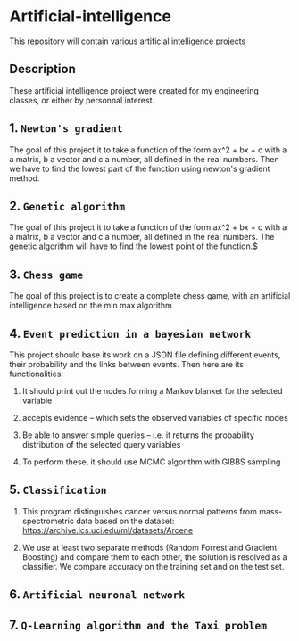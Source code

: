 # Artificial-intelligence

This repository will contain various artificial intelligence projects

## Description

These artificial intelligence project were created for my engineering classes, or either by personnal interest.

## 1. `Newton's gradient `

The goal of this project it to take a function of the form ax^2 + bx + c with a a matrix, b a vector and c a number, all defined in the real numbers. Then we have to find the lowest part of the function using newton's gradient method.

## 2. `Genetic algorithm `

The goal of this project it to take a function of the form ax^2 + bx + c with a a matrix, b a vector and c a number, all defined in the real numbers. The genetic algorithm will have to find the lowest point of the function.$

## 3. `Chess game `

The goal of this project is to create a complete chess game, with an artificial intelligence based on the min max algorithm

## 4. `Event prediction in a bayesian network`

This project should base its work on a JSON file defining different events, their probability and the links between events. Then here are its functionalities:

1. It should print out the nodes forming a Markov blanket for the selected variable

2. accepts evidence – which sets the observed variables of specific nodes

3. Be able to answer simple queries – i.e. it returns the probability distribution of the
   selected query variables

4. To perform these, it should use MCMC algorithm with GIBBS sampling

## 5. `Classification`

1. This program distinguishes cancer versus normal patterns from mass-spectrometric data based on the dataset:
   https://archive.ics.uci.edu/ml/datasets/Arcene

2. We use at least two separate methods (Random Forrest and Gradient Boosting) and compare them to each other, the solution is resolved as a classifier. We compare accuracy on the training set and on the test set.

## 6. `Artificial neuronal network`

## 7. `Q-Learning algorithm and the Taxi problem`
